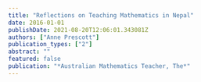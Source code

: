 ```yaml
---
title: "Reflections on Teaching Mathematics in Nepal"
date: 2016-01-01
publishDate: 2021-08-20T12:06:01.343081Z
authors: ["Anne Prescott"]
publication_types: ["2"]
abstract: ""
featured: false
publication: "*Australian Mathematics Teacher, The*"
---
```


